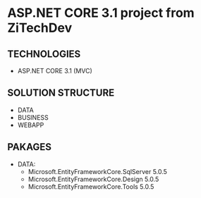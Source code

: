 # ASP.NET CORE 3.1 project from ZiTechDev
## TECHNOLOGIES
 - ASP.NET CORE 3.1 (MVC)
## SOLUTION STRUCTURE
 - DATA
 - BUSINESS
 - WEBAPP
## PAKAGES
 - DATA:
	 + Microsoft.EntityFrameworkCore.SqlServer 5.0.5
	 + Microsoft.EntityFrameworkCore.Design 5.0.5
	 + Microsoft.EntityFrameworkCore.Tools 5.0.5